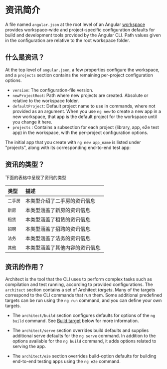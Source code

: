 # 资讯简介

A file named `angular.json` at the root level of an Angular [workspace](guide/glossary#workspace) provides workspace-wide and project-specific configuration defaults for build and development tools provided by the Angular CLI. 
Path values given in the configuration are relative to the root workspace folder. 

## 什么是资讯？

At the top level of `angular.json`, a few properties configure the workspace, and a `projects` section contains the remaining per-project configuration options. 

* `version`: The configuration-file version.
* `newProjectRoot`: Path where new projects are created. Absolute or relative to the workspace folder.
* `defaultProject`: Default project name to use in commands, where not provided as an argument. When you use `ng new` to create a new app in a new workspace, that app is the default project for the workspace until you change it here.
* `projects` : Contains a subsection for each project (library, app, e2e test app) in the workspace, with the per-project configuration options. 

The initial app that you create with `ng new app_name` is listed under "projects", along with its corresponding end-to-end test app: 

## 资讯的类型？

下面的表格中呈现了资讯的类型

| 类型 | 描述 |
| :-------------- | :---------------------------- |
| `二手房`          | 本类型介绍了二手房的资讯信息 |
| `新房`    | 本类型涵盖了新房的资讯信息. |
| `租赁`   | 本类型涵盖了租赁的资讯信息.|
| `招聘`        | 本类型涵盖了招聘的资讯信息. |
| `法务`     | 本类型涵盖了法务的资讯信息. |
| `其他`     | 本类型涵盖了其他内容的资讯信息. |

## 资讯的作用？

Architect is the tool that the CLI uses to perform complex tasks such as compilation and test running, according to provided configurations. The `architect` section contains a set of Architect *targets*. Many of the targets correspond to the CLI commands that run them. Some additional predefined targets can be run using the `ng run` command, and you can define your own targets.

* The `architect/build` section configures defaults for options of the `ng build` command. See [Build target](#build-target) below for more information.

* The `architect/serve` section overrides build defaults and supplies additional serve defaults for the `ng serve` command.  In addition to the options available for the `ng build` command, it adds options related to serving the app.

* The `architect/e2e` section overrides build-option defaults for building end-to-end testing apps using the `ng e2e` command.
